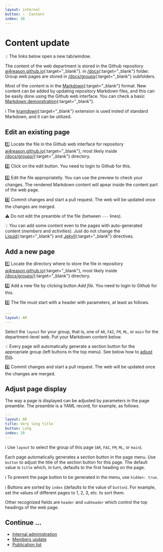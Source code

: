 ```yaml
---
layout: internal
button: ✏️  Content
index: 30
---
```


# Content update

💡 The links below open a new tab/window.

The content of the web department is stored in the Github repository
[ai4reason.github.io](https://github.com/ai4reason/ai4reason.github.io/){:target="_blank"}.
in 
[/docs](https://github.com/ai4reason/ai4reason.github.io/blob/main/docs/){:target="_blank"} folder.
Group web pages are stored in 
[/docs/groups](https://github.com/ai4reason/ai4reason.github.io/blob/main/docs/groups/){:target="_blank"} subfolders.

Most of the content is in the [Markdown](https://www.markdownguide.org/basic-syntax/){:target="_blank"} format.
New content can be added by updating repository Markdown files, and this can be easily done using the Github web interface.
You can check a basic [Markdown demonstration](https://pages-themes.github.io/leap-day/){:target="_blank"}.

ℹ️  The [kramdown](https://kramdown.gettalong.org/syntax.html){:target="_blank"} extension is used insted of standard Markdown, and it can be utilized.

## Edit an existing page

1️⃣  Locate the file in the Github web interface for repository
[ai4reason.github.io](https://github.com/ai4reason/ai4reason.github.io/tree/main/docs){:target="_blank"},
most likely inside 
[/docs/groups/](https://github.com/ai4reason/ai4reason.github.io/tree/main/docs/groups){:target="_blank"} directory.

2️⃣  Click on the edit button.  You need to login to Github for this.

3️⃣  Edit the file appropriatelly.  You can use the preview to check your changes.  The rendered Markdown content will apear inside the content part of the web page.

4️⃣  Commit changes and start a pull request.  The web will be updated once the changes are merged.

⚠️  Do not edit the preamble of the file (between `---` lines).

💡 You can add some content even to the pages with auto-generated content (_members_ and _activities_).  Just do not change the 
[Liquid](https://shopify.github.io/liquid/){:target="_blank"}
and 
[Jekyll](https://jekyllrb.com/docs/){:target="_blank"}
directives.

## Add a new page

1️⃣  Locate the directory where to store the file in repository
[ai4reason.github.io](https://github.com/ai4reason/ai4reason.github.io/tree/main/docs){:target="_blank"},
most likely inside 
[/docs/groups/](https://github.com/ai4reason/ai4reason.github.io/tree/main/docs/groups){:target="_blank"} directory.

2️⃣  Add a new file by clicking button _Add file_.  You need to login to Github for this.

3️⃣  The file must start with a header with parameters, at least as follows.

```yaml
---
layout: AR
---
```

Select the `layout` for your group, that is, one of
`AR`, `FAI`, `FM`, `ML`, or `main` for the department-level web.
Put your Markdown content below.

💡 Every page will automatically generate a section button for the appropriate group (left buttons in the top menu).  See below how to [adjust this](#adjust-page-display).

4️⃣  Commit changes and start a pull request.  The web will be updated once the changes are merged.

## Adjust page display

The way a page is displayed can be adjusted by parameters in the page preamble.
The preamble is a YAML record, for example, as follows.

```yaml
---
layout: AR
title: Very long title
button: Long
index: 20
---
```

ℹ️  Use `layout` to select the group of this page (`AR`, `FAI`, `FM`, `ML`, or `main`).

Each page automatically generates a section button in the page menu.
Use `button` to adjust the title of the section button for this page. 
The default value is `title` which, in turn, defaults to the first heading on the page.

ℹ️  To prevent the page button to be generated in the menu, use `hidden: true`.

ℹ️  Buttons are sorted by `index` (defaults to the value of `button`).
For example, set the values of different pages to 1, 2, 3, etc. to sort them.

Other recognized fields are `header` and `subheader` which control the top 
headings of the web page.


## Continue ...

+ [Internal administration](/internal/index.html)
+ [Members update](/internal/members.html)
+ [Publication list](/internal/biblio.html)


